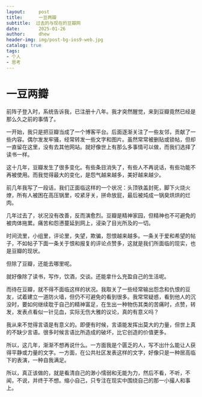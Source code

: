 ```yaml
---
layout:     post
title:      一豆两瓣
subtitle:  过去的与现在的豆瓣网
date:       2025-01-26
author:     dhew
header-img: img/post-bg-ios9-web.jpg
catalog: true
tags:
- 个人
- 思考
---
```


# 一豆两瓣
前阵子登入时，系统告诉我，已注册十八年。我才突然醒觉，来到豆瓣竟然已经是那么久之前的事情了。  

一开始，我只是把豆瓣当成了一个博客平台。后面逐渐关注了一些友邻，贡献了一些内容。偶尔发发牢骚，经常转发一些文字和图片。虽然常常被删贴或锁帖，但却一直留在这里，没有去其他网站。就好像世上有那么多事情可以做，而我们选择了读书一样。  

这十几年，豆瓣发生了很多变化。有些条目消失了，有些人不再说话，有些功能不再被使用。而我觉得最大的变化，是怨气越来越多，美好越来越少。  

前几年我写了一段话，我们正面临这样的一个状况：头顶铁盖封死，脚下火烧火燎，所有人被困在高压锅里，咬紧牙关，拼命放屁，最后被炖成一锅臭烘烘的烂肉。  

几年过去了，状况没有改善，反而演愈烈。豆瓣是精神家园，但精神也不可避免的被肉体拖累。痛苦和怨懑蔓延到网上，浸染了目光所及的一切。  

时间流里，小组里，评论里，失望，欺骗，怨恨越来越多。一条关于爱和希望的帖子，不如帖子下面一条关于恨和报复的评论点赞多，这就是我们所面临的现实，也是豆瓣的现状。  

但除了豆瓣，还能去哪里呢。  

就好像除了读书，写作，饮酒，交谈。还能拿什么充盈自己的生活呢。  

而待在豆瓣，就不得不面临这样的状况。我取关了一些经常输出怨念和仇恨的豆友，试着建立一道防火墙，但仍不可避免的看到很多。我常常疑惑，看到他人的沉没时，要如何继续耽于自己的精神富足，在生出一种物伤其类的苦痛时，点赞，转发，发表点看似一针见血，实际无伤大雅的议论，真的有意义吗？  

我从来不觉得言语是有意义的。即便有时候，言语能发挥出莫大的力量，但世上真的不缺少言语。很多时候言语比所造成的破坏，比它创造的价值更多。  

所以，这几年，渐渐不想再说什么。一方面我是个匮乏的人，写不出什么能让人获得平静或力量的文字。一方面，在公共社区发表这样的文字，好像只是一种居高临下的表演，一种自我满足。  

所以，真正该做的，就是看清自己的渺小懦弱和无能为力，然后不看，不听，不闻，不说，并终于不想。缩小自己，只专注在现实中围绕自己的那一小撮人和事上。
